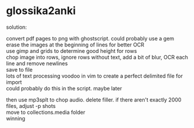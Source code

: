 # glossika2anki

solution:  
  
convert pdf pages to png with ghostscript. could probably use a gem  
erase the images at the beginning of lines for better OCR  
use gimp and grids to determine good height for rows  
chop image into rows, ignore rows without text, add a bit of blur, OCR each line and remove newlines  
save to file  
lots of text processing voodoo in vim to create a perfect delimited file for import  
could probably do this in the script. maybe later  
  
then use mp3splt to chop audio. delete filler. if there aren't exactly 2000 files, adjust -p shots  
move to collections.media folder  
winning  
